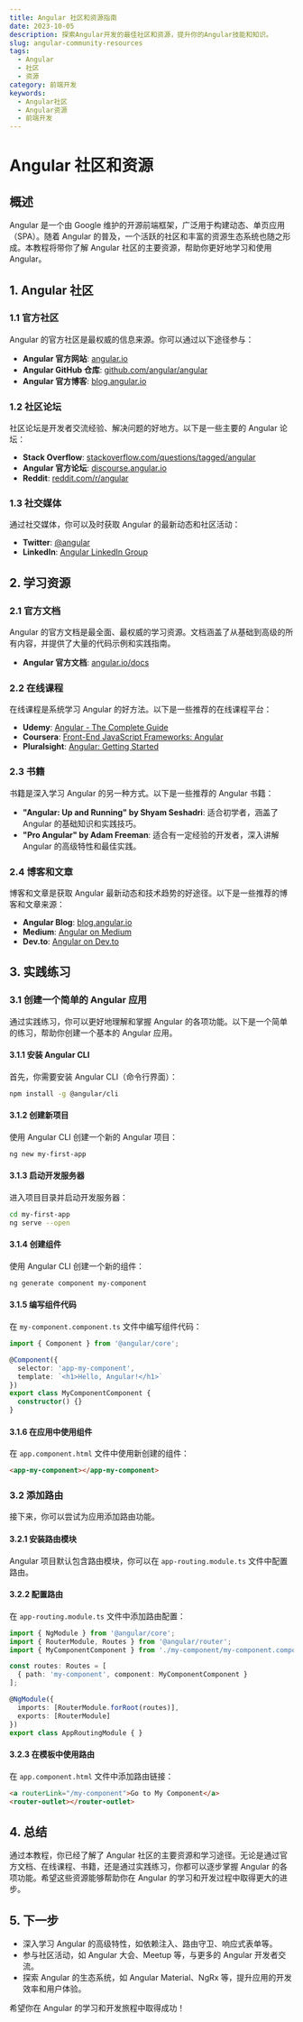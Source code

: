 ```yaml
---
title: Angular 社区和资源指南
date: 2023-10-05
description: 探索Angular开发的最佳社区和资源，提升你的Angular技能和知识。
slug: angular-community-resources
tags:
  - Angular
  - 社区
  - 资源
category: 前端开发
keywords:
  - Angular社区
  - Angular资源
  - 前端开发
---
```


# Angular 社区和资源

## 概述

Angular 是一个由 Google 维护的开源前端框架，广泛用于构建动态、单页应用（SPA）。随着 Angular 的普及，一个活跃的社区和丰富的资源生态系统也随之形成。本教程将带你了解 Angular 社区的主要资源，帮助你更好地学习和使用 Angular。

## 1. Angular 社区

### 1.1 官方社区

Angular 的官方社区是最权威的信息来源。你可以通过以下途径参与：

- **Angular 官方网站**: [angular.io](https://angular.io/)
- **Angular GitHub 仓库**: [github.com/angular/angular](https://github.com/angular/angular)
- **Angular 官方博客**: [blog.angular.io](https://blog.angular.io/)

### 1.2 社区论坛

社区论坛是开发者交流经验、解决问题的好地方。以下是一些主要的 Angular 论坛：

- **Stack Overflow**: [stackoverflow.com/questions/tagged/angular](https://stackoverflow.com/questions/tagged/angular)
- **Angular 官方论坛**: [discourse.angular.io](https://discourse.angular.io/)
- **Reddit**: [reddit.com/r/angular](https://www.reddit.com/r/angular/)

### 1.3 社交媒体

通过社交媒体，你可以及时获取 Angular 的最新动态和社区活动：

- **Twitter**: [@angular](https://twitter.com/angular)
- **LinkedIn**: [Angular LinkedIn Group](https://www.linkedin.com/groups/4860688/)

## 2. 学习资源

### 2.1 官方文档

Angular 的官方文档是最全面、最权威的学习资源。文档涵盖了从基础到高级的所有内容，并提供了大量的代码示例和实践指南。

- **Angular 官方文档**: [angular.io/docs](https://angular.io/docs)

### 2.2 在线课程

在线课程是系统学习 Angular 的好方法。以下是一些推荐的在线课程平台：

- **Udemy**: [Angular - The Complete Guide](https://www.udemy.com/course/the-complete-guide-to-angular-2/)
- **Coursera**: [Front-End JavaScript Frameworks: Angular](https://www.coursera.org/learn/angular)
- **Pluralsight**: [Angular: Getting Started](https://www.pluralsight.com/courses/angular-2-getting-started)

### 2.3 书籍

书籍是深入学习 Angular 的另一种方式。以下是一些推荐的 Angular 书籍：

- **"Angular: Up and Running" by Shyam Seshadri**: 适合初学者，涵盖了 Angular 的基础知识和实践技巧。
- **"Pro Angular" by Adam Freeman**: 适合有一定经验的开发者，深入讲解 Angular 的高级特性和最佳实践。

### 2.4 博客和文章

博客和文章是获取 Angular 最新动态和技术趋势的好途径。以下是一些推荐的博客和文章来源：

- **Angular Blog**: [blog.angular.io](https://blog.angular.io/)
- **Medium**: [Angular on Medium](https://medium.com/tag/angular)
- **Dev.to**: [Angular on Dev.to](https://dev.to/t/angular)

## 3. 实践练习

### 3.1 创建一个简单的 Angular 应用

通过实践练习，你可以更好地理解和掌握 Angular 的各项功能。以下是一个简单的练习，帮助你创建一个基本的 Angular 应用。

#### 3.1.1 安装 Angular CLI

首先，你需要安装 Angular CLI（命令行界面）：

```bash
npm install -g @angular/cli
```

#### 3.1.2 创建新项目

使用 Angular CLI 创建一个新的 Angular 项目：

```bash
ng new my-first-app
```

#### 3.1.3 启动开发服务器

进入项目目录并启动开发服务器：

```bash
cd my-first-app
ng serve --open
```

#### 3.1.4 创建组件

使用 Angular CLI 创建一个新的组件：

```bash
ng generate component my-component
```

#### 3.1.5 编写组件代码

在 `my-component.component.ts` 文件中编写组件代码：

```typescript
import { Component } from '@angular/core';

@Component({
  selector: 'app-my-component',
  template: `<h1>Hello, Angular!</h1>`
})
export class MyComponentComponent {
  constructor() {}
}
```

#### 3.1.6 在应用中使用组件

在 `app.component.html` 文件中使用新创建的组件：

```html
<app-my-component></app-my-component>
```

### 3.2 添加路由

接下来，你可以尝试为应用添加路由功能。

#### 3.2.1 安装路由模块

Angular 项目默认包含路由模块，你可以在 `app-routing.module.ts` 文件中配置路由。

#### 3.2.2 配置路由

在 `app-routing.module.ts` 文件中添加路由配置：

```typescript
import { NgModule } from '@angular/core';
import { RouterModule, Routes } from '@angular/router';
import { MyComponentComponent } from './my-component/my-component.component';

const routes: Routes = [
  { path: 'my-component', component: MyComponentComponent }
];

@NgModule({
  imports: [RouterModule.forRoot(routes)],
  exports: [RouterModule]
})
export class AppRoutingModule { }
```

#### 3.2.3 在模板中使用路由

在 `app.component.html` 文件中添加路由链接：

```html
<a routerLink="/my-component">Go to My Component</a>
<router-outlet></router-outlet>
```

## 4. 总结

通过本教程，你已经了解了 Angular 社区的主要资源和学习途径。无论是通过官方文档、在线课程、书籍，还是通过实践练习，你都可以逐步掌握 Angular 的各项功能。希望这些资源能够帮助你在 Angular 的学习和开发过程中取得更大的进步。

## 5. 下一步

- 深入学习 Angular 的高级特性，如依赖注入、路由守卫、响应式表单等。
- 参与社区活动，如 Angular 大会、Meetup 等，与更多的 Angular 开发者交流。
- 探索 Angular 的生态系统，如 Angular Material、NgRx 等，提升应用的开发效率和用户体验。

希望你在 Angular 的学习和开发旅程中取得成功！